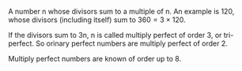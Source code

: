 A number n whose divisors sum to a multiple of n. An example is 120,
whose divisors (including itself) sum to $360=3 \times 120.$

If the divisors sum to 3n, n is called multiply perfect of order 3, or
tri-perfect. So orinary perfect numbers are multiply perfect of order 2.

Multiply perfect numbers are known of order up to 8.
